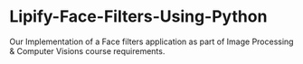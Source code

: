 # Lipify-Face-Filters-Using-Python
Our Implementation of a Face filters application as part of Image Processing &amp; Computer Visions course requirements. 
